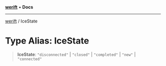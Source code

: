 [**werift**](../README.md) • **Docs**

***

[werift](../globals.md) / IceState

# Type Alias: IceState

> **IceState**: `"disconnected"` \| `"closed"` \| `"completed"` \| `"new"` \| `"connected"`
